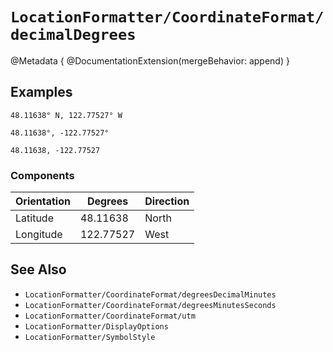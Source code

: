 # ``LocationFormatter/CoordinateFormat/decimalDegrees``

@Metadata {
    @DocumentationExtension(mergeBehavior: append)
}


## Examples

```
48.11638° N, 122.77527° W

48.11638°, -122.77527°

48.11638, -122.77527
```

### Components

| Orientation | Degrees   | Direction |
| ----------  | --------- | --------- |
| Latitude    | 48.11638  | North     |
| Longitude   | 122.77527 | West      |

## See Also

- ``LocationFormatter/CoordinateFormat/degreesDecimalMinutes``
- ``LocationFormatter/CoordinateFormat/degreesMinutesSeconds``
- ``LocationFormatter/CoordinateFormat/utm``
- ``LocationFormatter/DisplayOptions``
- ``LocationFormatter/SymbolStyle``
